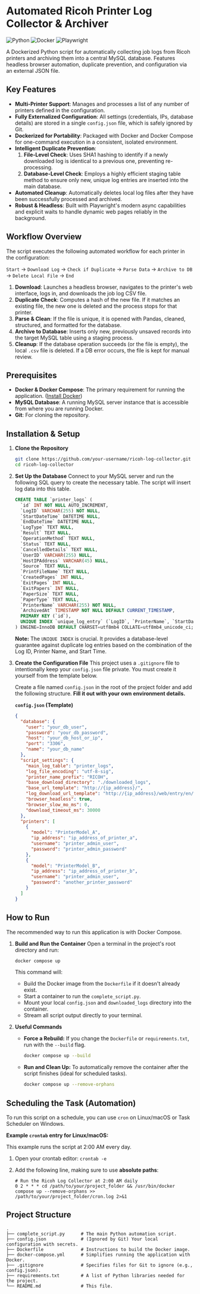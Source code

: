# Automated Ricoh Printer Log Collector & Archiver

![Python](https://img.shields.io/badge/python-3.10+-blue.svg)
![Docker](https://img.shields.io/badge/docker-%230db7ed.svg?style=for-the-badge&logo=docker&logoColor=white)
![Playwright](https://img.shields.io/badge/Playwright-2EAD33?style=for-the-badge&logo=playwright&logoColor=white)

A Dockerized Python script for automatically collecting job logs from Ricoh printers and archiving them into a central MySQL database. Features headless browser automation, duplicate prevention, and configuration via an external JSON file.

## Key Features

- **Multi-Printer Support**: Manages and processes a list of any number of printers defined in the configuration.
- **Fully Externalized Configuration**: All settings (credentials, IPs, database details) are stored in a single `config.json` file, which is safely ignored by Git.
- **Dockerized for Portability**: Packaged with Docker and Docker Compose for one-command execution in a consistent, isolated environment.
- **Intelligent Duplicate Prevention**:
  1.  **File-Level Check**: Uses SHA1 hashing to identify if a newly downloaded log is identical to a previous one, preventing re-processing.
  2.  **Database-Level Check**: Employs a highly efficient staging table method to ensure only new, unique log entries are inserted into the main database.
- **Automated Cleanup**: Automatically deletes local log files after they have been successfully processed and archived.
- **Robust & Headless**: Built with Playwright's modern async capabilities and explicit waits to handle dynamic web pages reliably in the background.

## Workflow Overview

The script executes the following automated workflow for each printer in the configuration:

`Start` -> `Download Log` -> `Check if Duplicate` -> `Parse Data` -> `Archive to DB` -> `Delete Local File` -> `End`

1.  **Download**: Launches a headless browser, navigates to the printer's web interface, logs in, and downloads the job log CSV file.
2.  **Duplicate Check**: Computes a hash of the new file. If it matches an existing file, the new one is deleted and the process stops for that printer.
3.  **Parse & Clean**: If the file is unique, it is opened with Pandas, cleaned, structured, and formatted for the database.
4.  **Archive to Database**: Inserts only new, previously unsaved records into the target MySQL table using a staging process.
5.  **Cleanup**: If the database operation succeeds (or the file is empty), the local `.csv` file is deleted. If a DB error occurs, the file is kept for manual review.

## Prerequisites

- **Docker & Docker Compose**: The primary requirement for running the application. ([Install Docker](https://docs.docker.com/get-docker/))
- **MySQL Database**: A running MySQL server instance that is accessible from where you are running Docker.
- **Git**: For cloning the repository.

## Installation & Setup

1.  **Clone the Repository**

    ```bash
    git clone https://github.com/your-username/ricoh-log-collector.git
    cd ricoh-log-collector
    ```

2.  **Set Up the Database**
    Connect to your MySQL server and run the following SQL query to create the necessary table. The script will insert log data into this table.

    ```sql
    CREATE TABLE `printer_logs` (
      `id` INT NOT NULL AUTO_INCREMENT,
      `LogID` VARCHAR(255) NOT NULL,
      `StartDateTime` DATETIME NULL,
      `EndDateTime` DATETIME NULL,
      `LogType` TEXT NULL,
      `Result` TEXT NULL,
      `OperationMethod` TEXT NULL,
      `Status` TEXT NULL,
      `CancelledDetails` TEXT NULL,
      `UserID` VARCHAR(255) NULL,
      `HostIPAddress` VARCHAR(45) NULL,
      `Source` TEXT NULL,
      `PrintFileName` TEXT NULL,
      `CreatedPages` INT NULL,
      `ExitPages` INT NULL,
      `ExitPapers` INT NULL,
      `PaperSize` TEXT NULL,
      `PaperType` TEXT NULL,
      `PrinterName` VARCHAR(255) NOT NULL,
      `ArchivedAt` TIMESTAMP NOT NULL DEFAULT CURRENT_TIMESTAMP,
      PRIMARY KEY (`id`),
      UNIQUE INDEX `unique_log_entry` (`LogID`, `PrinterName`, `StartDateTime`)
    ) ENGINE=InnoDB DEFAULT CHARSET=utf8mb4 COLLATE=utf8mb4_unicode_ci;
    ```

    **Note:** The `UNIQUE INDEX` is crucial. It provides a database-level guarantee against duplicate log entries based on the combination of the Log ID, Printer Name, and Start Time.

3.  **Create the Configuration File**
    This project uses a `.gitignore` file to intentionally keep your `config.json` file private. You must create it yourself from the template below.

    Create a file named `config.json` in the root of the project folder and add the following structure. **Fill it out with your own environment details.**

    **`config.json` (Template)**

    ```json
    {
      "database": {
        "user": "your_db_user",
        "password": "your_db_password",
        "host": "your_db_host_or_ip",
        "port": "3306",
        "name": "your_db_name"
      },
      "script_settings": {
        "main_log_table": "printer_logs",
        "log_file_encoding": "utf-8-sig",
        "printer_name_prefix": "RICOH",
        "base_download_directory": "./downloaded_logs",
        "base_url_template": "http://{ip_address}/",
        "log_download_url_template": "http://{ip_address}/web/entry/en/websys/config/getLogDownload.cgi",
        "browser_headless": true,
        "browser_slow_mo_ms": 0,
        "download_timeout_ms": 30000
      },
      "printers": [
        {
          "model": "PrinterModel_A",
          "ip_address": "ip_address_of_printer_a",
          "username": "printer_admin_user",
          "password": "printer_admin_password"
        },
        {
          "model": "PrinterModel_B",
          "ip_address": "ip_address_of_printer_b",
          "username": "printer_admin_user",
          "password": "another_printer_password"
        }
      ]
    }
    ```

## How to Run

The recommended way to run this application is with Docker Compose.

1.  **Build and Run the Container**
    Open a terminal in the project's root directory and run:

    ```bash
    docker compose up
    ```

    This command will:

    - Build the Docker image from the `Dockerfile` if it doesn't already exist.
    - Start a container to run the `complete_script.py`.
    - Mount your local `config.json` and `downloaded_logs` directory into the container.
    - Stream all script output directly to your terminal.

2.  **Useful Commands**
    - **Force a Rebuild:** If you change the `Dockerfile` or `requirements.txt`, run with the `--build` flag.
      ```bash
      docker compose up --build
      ```
    - **Run and Clean Up:** To automatically remove the container after the script finishes (ideal for scheduled tasks).
      ```bash
      docker compose up --remove-orphans
      ```

## Scheduling the Task (Automation)

To run this script on a schedule, you can use `cron` on Linux/macOS or Task Scheduler on Windows.

**Example `crontab` entry for Linux/macOS:**

This example runs the script at 2:00 AM every day.

1.  Open your crontab editor: `crontab -e`
2.  Add the following line, making sure to use **absolute paths**:

    ```crontab
    # Run the Ricoh Log Collector at 2:00 AM daily
    0 2 * * * cd /path/to/your/project_folder && /usr/bin/docker compose up --remove-orphans >> /path/to/your/project_folder/cron.log 2>&1
    ```

## Project Structure

```
.
├── complete_script.py      # The main Python automation script.
├── config.json             # (Ignored by Git) Your local configuration with secrets.
├── Dockerfile              # Instructions to build the Docker image.
├── docker-compose.yml      # Simplifies running the application with Docker.
├── .gitignore              # Specifies files for Git to ignore (e.g., config.json).
├── requirements.txt        # A list of Python libraries needed for the project.
└── README.md               # This file.
```
